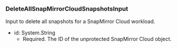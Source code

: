 ### DeleteAllSnapMirrorCloudSnapshotsInput
Input to delete all snapshots for a SnapMirror Cloud workload.

- id: System.String
  - Required. The ID of the unprotected SnapMirror Cloud object.
